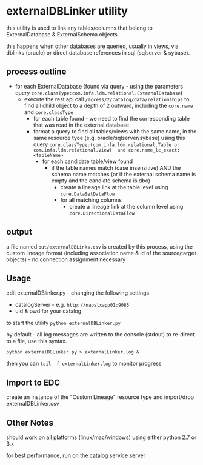 # externalDBLinker utility

this utility is used to link any tables/columns that belong to ExternalDatabase & ExternalSchema objects.

this happens when other databases are queried, usually in views, via dblinks (oracle) or direct database references in sql (sqlserver & sybase).

## process outline
- for each ExternalDatabase (found via query - using the parameters query `core.classType:com.infa.ldm.relational.ExternalDatabase`)
    - execute the rest api call `/access/2/catalog/data/relationships` to find all child object to a depth of 2 outward, including the `core.name` and `core.classType`
        - for each table found - we need to find the corresponding table that was read in the external database
        - format a query to find all tables/views with the same name, in the same resource tyoe (e.g. oracle/sqlserver/sybase) using this query `core.classType:(com.infa.ldm.relational.Table or com.infa.ldm.relational.View)  and core.name_lc_exact:<tableName>`
            - for each candidate table/view found
                - if the table names match (case insensitive) AND the schema name matches (or if the external schema name is empty and the candiate schema is dbo)
                    - create a lineage link at the table level using `core.DataSetDataFlow`
                    - for all matching columns
                        - create a lineage link at the column level using `core.DirectionalDataFlow`

## output
a file named `out/externalDBLinks.csv` is created by this process, using the custom lineage format (including association name & id of the source/target objects) - no connection assignment necessary

## Usage
edit externalDBlinker.py - changing the following settings
- catalogServer - e.g. `http://napslxapp01:9085`
- uid & pwd for your catalog

to start the utility
`python externalDBLinker.py`

by default - all log messages are written to the console (stdout) to re-direct to a file, use this syntax.

`python externalDBLinker.py > externalLinker.log &`

then you can `tail -f externalLinker.log` to monitor progress

## Import to EDC
create an instance of the "Custom Lineage" resource type and import/drop externalDBLinker.csv

## Other Notes
should work on all platforms (linux/mac/windows) using either python 2.7 or 3.x

for best performance, run on the catalog service server
